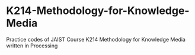 # K214-Methodology-for-Knowledge-Media
Practice codes of JAIST Course K214 Methodology for Knowledge Media written in Processing
